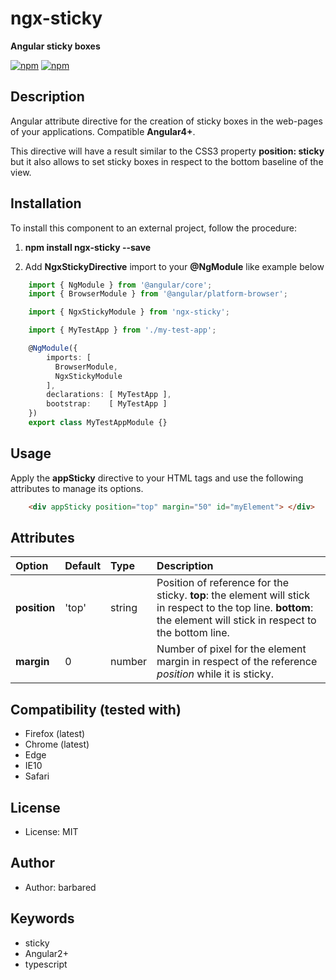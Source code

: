 # ngx-sticky

**Angular sticky boxes**

[![npm](https://img.shields.io/npm/v/ngx-sticky.svg?maxAge=2592000?style=flat-square)](https://www.npmjs.com/package/ngx-sticky)
[![npm](https://img.shields.io/npm/dm/ngx-sticky.svg)](https://www.npmjs.com/package/ngx-sticky)

## Description
Angular attribute directive for the creation of sticky boxes in the web-pages of your applications.
Compatible __Angular4+__.

This directive will have a result similar to the CSS3 property __position: sticky__ but it also allows to set sticky boxes in respect to the bottom baseline of the view.

## Installation

To install this component to an external project, follow the procedure:

1. __npm install ngx-sticky --save__

2. Add __NgxStickyDirective__ import to your __@NgModule__ like example below
```ts
    import { NgModule } from '@angular/core';
    import { BrowserModule } from '@angular/platform-browser';

    import { NgxStickyModule } from 'ngx-sticky';

    import { MyTestApp } from './my-test-app';

    @NgModule({
        imports: [ 
          BrowserModule,
          NgxStickyModule 
        ],
        declarations: [ MyTestApp ],
        bootstrap:    [ MyTestApp ]
    })
    export class MyTestAppModule {}
```
    
## Usage

Apply the __appSticky__ directive to your HTML tags and use the following attributes to manage its options.

```html
    <div appSticky position="top" margin="50" id="myElement"> </div>
```
    
## Attributes

| Option         | Default        | Type | Description |
| :------------- | :------------- | :---------- | :---------- |
| __position__     | 'top' | string | Position of reference for the sticky.  __top__: the element will stick in respect to the top line. __bottom__: the element will stick in respect to the bottom line. |
| __margin__   | 0 | number | Number of pixel for the element margin in respect of the reference _position_ while it is sticky. |

## Compatibility (tested with)
* Firefox (latest)
* Chrome (latest)
* Edge
* IE10
* Safari

## License
* License: MIT

## Author
* Author: barbared

## Keywords
* sticky
* Angular2+
* typescript
